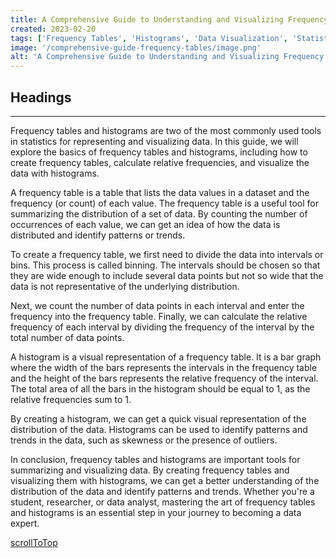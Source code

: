 ```yaml
---
title: A Comprehensive Guide to Understanding and Visualizing Frequency Tables
created: 2023-02-20
tags: ['Frequency Tables', 'Histograms', 'Data Visualization', 'Statistics']
image: '/comprehensive-guide-frequency-tables/image.png'
alt: 'A Comprehensive Guide to Understanding and Visualizing Frequency Tables'
---
```


## Headings

---

Frequency tables and histograms are two of the most commonly used tools in statistics for representing and visualizing data. In this guide, we will explore the basics of frequency tables and histograms, including how to create frequency tables, calculate relative frequencies, and visualize the data with histograms.

A frequency table is a table that lists the data values in a dataset and the frequency (or count) of each value. The frequency table is a useful tool for summarizing the distribution of a set of data. By counting the number of occurrences of each value, we can get an idea of how the data is distributed and identify patterns or trends.

To create a frequency table, we first need to divide the data into intervals or bins. This process is called binning. The intervals should be chosen so that they are wide enough to include several data points but not so wide that the data is not representative of the underlying distribution.

Next, we count the number of data points in each interval and enter the frequency into the frequency table. Finally, we can calculate the relative frequency of each interval by dividing the frequency of the interval by the total number of data points.

A histogram is a visual representation of a frequency table. It is a bar graph where the width of the bars represents the intervals in the frequency table and the height of the bars represents the relative frequency of the interval. The total area of all the bars in the histogram should be equal to 1, as the relative frequencies sum to 1.

By creating a histogram, we can get a quick visual representation of the distribution of the data. Histograms can be used to identify patterns and trends in the data, such as skewness or the presence of outliers.

In conclusion, frequency tables and histograms are important tools for summarizing and visualizing data. By creating frequency tables and visualizing them with histograms, we can get a better understanding of the distribution of the data and identify patterns and trends. Whether you're a student, researcher, or data analyst, mastering the art of frequency tables and histograms is an essential step in your journey to becoming a data expert.

[scrollToTop](#headings)
